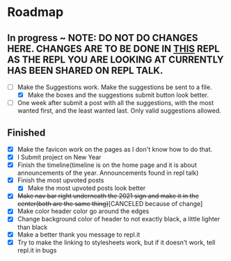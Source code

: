 # Roadmap

## In progress ~ NOTE: DO NOT DO CHANGES HERE. CHANGES ARE TO BE DONE IN [THIS](https://repl.it/@Whippingdot/Replit-2021) REPL AS THE REPL YOU ARE LOOKING AT CURRENTLY HAS BEEN SHARED ON REPL TALK.

- [ ] Make the Suggestions work. Make the suggestions be sent to a file.
  - [x] Make the boxes and the suggestions submit button look better.
- [ ] One week after submit a post with all the suggestions, with the most wanted first, and the least wanted last. Only valid suggestions allowed.

## Finished

- [x] Make the favicon work on the pages as I don't know how to do that.
- [x] I Submit project on New Year
- [x] Finish the timeline(timeline is on the home page and it is about announcements of the year. Announcements found in repl talk)
- [x] Finish the most upvoted posts
  - [x] Make the most upvoted posts look better
- [x] ~~Make nav bar right underneath the 2021 sign and make it in the center(both are the same thing)~~[CANCELED because of change]
- [x] Make color header color go around the edges
- [x] Change background color of header to not exactly black, a little lighter than black
- [x] Make a better thank you message to repl.it
- [x] Try to make the linking to stylesheets work, but if it doesn't work, tell repl.it in bugs
